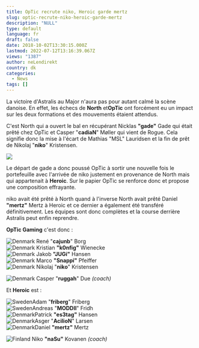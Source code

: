 ```yaml
---
title: OpTic recrute niko, Heroic garde mertz
slug: optic-recrute-niko-heroic-garde-mertz
description: "NULL"
type: default
language: fr
draft: false
date: 2018-10-02T13:30:15.000Z
lastmod: 2022-07-12T13:16:39.067Z
views: "1387"
author: neLendirekt
country: dk
categories:
  - News
tags: []
---
```

La victoire d'Astralis au Major n'aura pas pour autant calmé la scène danoise. En effet, les échecs de **North** et**OpTic** ont forcément eu un impact sur les deux formations et des mouvements étaient attendus. 

C'est North qui a ouvert le bal en récupérant Nicklas **"gade"** Gade qui était prêté chez OpTic et Casper "**cadiaN**" Møller qui vient de Rogue. Cela signifie donc la mise à l'écart de Mathias "MSL" Lauridsen et la fin de prêt de Nikolaj "**niko**" Kristensen.

![](/images/articles/5b638b9e6a3e7/images/3i32Cbs3w49eQMBcPwNBlWJ1vbiDSGxJZ6Xt6TzU.jpeg)

Le départ de gade a donc poussé OpTic à sortir une nouvelle fois le portefeuille avec l'arrivée de niko justement en provenance de North mais qui appartenait à **Heroic**. Sur le papier OpTic se renforce donc et propose une composition effrayante. 

niko avait été prêté à North quand à l'inverse North avait prêté Daniel **"mertz"** Mertz à Heroic et ce dernier a également été transféré définitivement. Les équipes sont donc complètes et la course derrière Astralis peut enfin reprendre. 

**OpTic Gaming** c'est donc : 

![Denmark](/images/countries/dk.svg)⁠ René "**cajunb**" Borg  
![Denmark](/images/countries/dk.svg)⁠ Kristian **"k0nfig"** Wienecke  
![Denmark](/images/countries/dk.svg)⁠ Jakob **"JUGi"** Hansen  
![Denmark](/images/countries/dk.svg)⁠ Marco **"Snappi"** Pfeiffer  
![Denmark](/images/countries/dk.svg)⁠ Nikolaj "**niko**" Kristensen

![Denmark](/images/countries/dk.svg)⁠ Casper "**ruggah**" Due _(coach)_

Et **Heroic** est :

![Sweden](/images/countries/se.svg)⁠Adam "**friberg**" Friberg  
![Sweden](/images/countries/se.svg)⁠Andreas "**MODDII**" Fridh  
![Denmark](/images/countries/dk.svg)⁠Patrick **"es3tag"** Hansen  
![Denmark](/images/countries/dk.svg)⁠Asger "**AcilioN**" Larsen  
![Denmark](/images/countries/dk.svg)⁠Daniel **"mertz"** Mertz

![Finland](/images/countries/fi.svg)⁠ Niko **"naSu"** Kovanen _(coach)_
